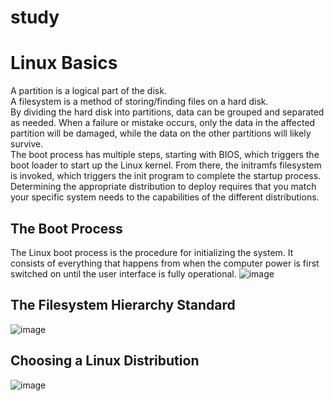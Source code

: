 # study
# Linux Basics
A partition is a logical part of the disk.  
A filesystem is a method of storing/finding files on a hard disk.  
By dividing the hard disk into partitions, data can be grouped and separated as needed. When a failure or mistake occurs, only the data in the affected partition will be damaged, while the data on the other partitions will likely survive.  
The boot process has multiple steps, starting with BIOS, which triggers the boot loader to start up the Linux kernel. From there, the initramfs filesystem is invoked, which triggers the init program to complete the startup process.  
Determining the appropriate distribution to deploy requires that you match your specific system needs to the capabilities of the different distributions.  

## The Boot Process
The Linux boot process is the procedure for initializing the system. It consists of everything that happens from when the computer power is first switched on until the user interface is fully operational.
![image](https://github.com/user-attachments/assets/3d4b94d9-b535-4cb8-bdc4-3f092e323b9e)

## The Filesystem Hierarchy Standard
![image](https://github.com/user-attachments/assets/cf69d6eb-2faf-4796-ad08-ca684dce3dc0)

## Choosing a Linux Distribution
![image](https://github.com/user-attachments/assets/d6c3e10a-b256-431f-af69-051a932c8a59)



